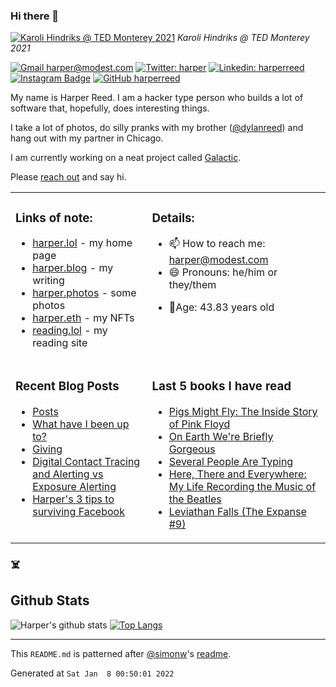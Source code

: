 ### Hi there 👋

<!-- photos starts -->
[![Karoli Hindriks @ TED Monterey 2021](https://harper.photos/photos/B0002066.JPG/B0002066_hud7569ac707e2a2d9064cae2c0c360aea_2283167_1200x0_resize_q75_box.JPG)](https://harper.photos/photos/B0002066.JPG/) 
 *Karoli Hindriks @ TED Monterey 2021*
<!-- photos ends -->


<!-- social starts -->
[![Gmail harper@modest.com](https://img.shields.io/badge/-harper@modest.com-c14438?style=flat&logo=Gmail&logoColor=white&link=mailto:harper@modest.com)](mailto:harper@modest.com)
[![Twitter: harper](https://img.shields.io/twitter/follow/harper?style=social)](https://twitter.com/harper)
[![Linkedin: harperreed](https://img.shields.io/badge/-harperreed-blue?style=flat&logo=Linkedin&logoColor=white&link=https://www.linkedin.com/in/harperreed/)](https://www.linkedin.com/in/harperreed/)
[![Instagram Badge](https://img.shields.io/badge/-@harperreed-purple?style=flat&logo=instagram&logoColor=white&link=https://instagram.com/harperreed/)](https://instagram.com/harperreed)
[![GitHub harperreed](https://img.shields.io/github/followers/harperreed?label=follow&style=social)](https://github.com/harperreed)

<!-- social ends -->

<!-- bio starts -->
My name is Harper Reed. I am a hacker type person who builds a lot of software that, hopefully, does interesting things. 

I take a lot of photos, do silly pranks with my brother ([@dylanreed](http://twitter.com/dylanreed)) and hang out with my partner in Chicago. 

I am currently working on a neat project called [Galactic](https://galactic.io).

Please [reach out](mailto:harper@modest.com) and say hi. 

<!-- bio ends -->



<table><tr><td valign="top">

### Links of note: 

<!-- links starts -->
- [harper.lol](http://harper.lol) - my home page
- [harper.blog](http://harper.blog) - my writing
- [harper.photos](http://harper.photos) - some photos
- [harper.eth](http://harper.eth.link) - my NFTs
- [reading.lol](http://reading.lol) - my reading site



<!-- links ends -->

</td><td valign="top">

### Details: 

<!-- details starts -->
- 📫 How to reach me: [harper@modest.com](mailto:harper@modest.com)
- 😄 Pronouns: he/him or they/them
<!-- age starts -->
- 👨Age: 43.83 years old
<!-- age ends -->
<!-- details ends -->

</td></tr><tr><td valign="top">

### Recent Blog Posts

<!-- blog starts -->
* [Posts](https://harper.blog/post/)
* [What have I been up to?](https://harper.blog/2020/09/21/what-have-i-been-up-to/)
* [Giving](https://harper.blog/2020/06/04/giving/)
* [Digital Contact Tracing and Alerting vs Exposure Alerting](https://harper.blog/2020/04/22/digital-contact-tracing-and-alerting-vs-exposure-alerting/)
* [Harper's 3 tips to surviving Facebook](https://harper.blog/2018/10/11/harpers-3-tips-to-surviving-facebook/)
<!-- blog ends -->

</td><td valign="top">


### Last 5 books I have read

<!-- books starts -->
* [Pigs Might Fly: The Inside Story of Pink Floyd](https://reading.lol/books/pigs-might-fly-the-inside-story-of-pink-floyd/)
* [On Earth We're Briefly Gorgeous](https://reading.lol/books/on-earth-we-re-briefly-gorgeous/)
* [Several People Are Typing](https://reading.lol/books/several-people-are-typing/)
* [Here, There and Everywhere: My Life Recording the Music of the Beatles](https://reading.lol/books/here-there-and-everywhere-my-life-recording-the-music-of-the-beatles/)
* [Leviathan Falls (The Expanse #9)](https://reading.lol/books/leviathan-falls-the-expanse-9/)
<!-- books ends -->

</td></tr></table>



### ☠️

## Github Stats


<!-- github_stats starts -->
![Harper's github stats](https://github-readme-stats.vercel.app/api?username=harperreed&show_icons=&private_count=true)
[![Top Langs](https://github-readme-stats.vercel.app/api/top-langs/?username=harperreed&layout=compact)]()

<!-- github_stats ends -->

-----

This `README.md` is patterned after [@simonw](https://twitter.com/simonw)'s [readme](https://simonwillison.net/2020/Jul/10/self-updating-profile-readme/). 

<!-- date starts -->
Generated at `Sat Jan  8 00:50:01 2022`
<!-- date ends -->

